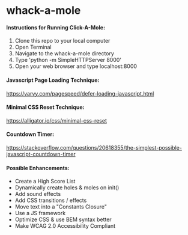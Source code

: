 # whack-a-mole

#### Instructions for Running Click-A-Mole:
1. Clone this repo to your local computer
1. Open Terminal
1. Navigate to the whack-a-mole directory
1. Type 'python -m SimpleHTTPServer 8000'
1. Open your web browser and type localhost:8000

#### Javascript Page Loading Technique:

https://varvy.com/pagespeed/defer-loading-javascript.html

#### Minimal CSS Reset Technique:

https://alligator.io/css/minimal-css-reset

#### Countdown Timer:
https://stackoverflow.com/questions/20618355/the-simplest-possible-javascript-countdown-timer

#### Possible Enhancements:
* Create a High Score List
* Dynamically create holes & moles on init()
* Add sound effects
* Add CSS transitions / effects
* Move text into a "Constants Closure"
* Use a JS framework
* Optimize CSS & use BEM syntax better
* Make WCAG 2.0 Accessibility Compliant